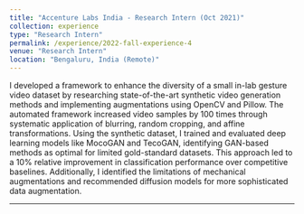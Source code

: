 ```yaml
---
title: "Accenture Labs India - Research Intern (Oct 2021)"
collection: experience
type: "Research Intern"
permalink: /experience/2022-fall-experience-4
venue: "Research Intern"
location: "Bengaluru, India (Remote)"
---
```


I developed a framework to enhance the diversity of a small in-lab gesture video dataset by researching state-of-the-art synthetic video generation methods and implementing augmentations using OpenCV and Pillow. The automated framework increased video samples by 100 times through systematic application of blurring, random cropping, and affine transformations. Using the synthetic dataset, I trained and evaluated deep learning models like MocoGAN and TecoGAN, identifying GAN-based methods as optimal for limited gold-standard datasets. This approach led to a 10% relative improvement in classification performance over competitive baselines. Additionally, I identified the limitations of mechanical augmentations and recommended diffusion models for more sophisticated data augmentation.

---


